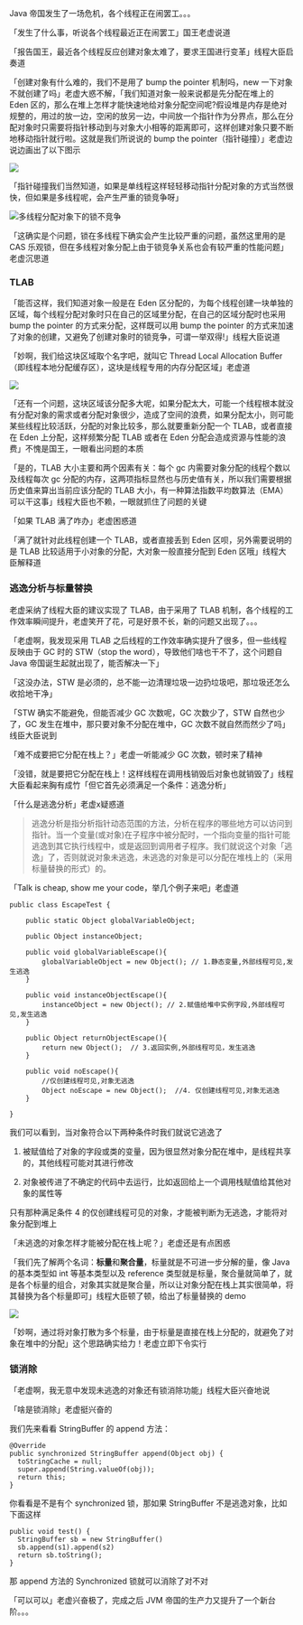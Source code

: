 Java 帝国发生了一场危机，各个线程正在闹罢工。。。

「发生了什么事，听说各个线程最近正在闹罢工」国王老虚说道

「报告国王，最近各个线程反应创建对象太难了，要求王国进行变革」线程大臣启奏道

「创建对象有什么难的，我们不是用了 bump the pointer 机制吗，new 一下对象不就创建了吗」老虚大惑不解，「我们知道对象一般来说都是先分配在堆上的 Eden 区的，那么在堆上怎样才能快速地给对象分配空间呢?假设堆是内存是绝对规整的，用过的放一边，空闲的放另一边，中间放一个指针作为分界点，那么在分配对象时只需要将指针移动到与对象大小相等的距离即可，这样创建对象只要不断地移动指针就行啦。这就是我们所说说的 bump the pointer（指针碰撞）」老虚边说边画出了以下图示

![](https://p3-juejin.byteimg.com/tos-cn-i-k3u1fbpfcp/374ae9b901d34eb6af3c8c78eba68f7a~tplv-k3u1fbpfcp-zoom-1.image)

「指针碰撞我们当然知道，如果是单线程这样轻轻移动指针分配对象的方式当然很快，但如果是多线程呢，会产生严重的锁竞争呀」

![多线程分配对象下的锁不竞争](https://p3-juejin.byteimg.com/tos-cn-i-k3u1fbpfcp/a1259c60117c434ca4b013bc05d281b4~tplv-k3u1fbpfcp-zoom-1.image)

「这确实是个问题，锁在多线程下确实会产生比较严重的问题，虽然这里用的是 CAS 乐观锁，但在多线程对象分配上由于锁竞争关系也会有较严重的性能问题」老虚沉思道

### TLAB

「能否这样，我们知道对象一般是在 Eden 区分配的，为每个线程创建一块单独的区域，每个线程分配对象时只在自己的区域里分配，在自己的区域分配时也采用 bump the pointer 的方式来分配，这样既可以用 bump the pointer 的方式来加速了对象的创建，又避免了创建对象时的锁竞争，可谓一举双得!」线程大臣说道

「妙啊，我们给这块区域取个名字吧，就叫它 Thread Local Allocation Buffer（即线程本地分配缓存区），这块是线程专用的内存分配区域」老虚道

![](https://p3-juejin.byteimg.com/tos-cn-i-k3u1fbpfcp/04512bf43ab9424bb4cd0fdd74f8690b~tplv-k3u1fbpfcp-zoom-1.image)

「还有一个问题，这块区域该分配多大呢，如果分配太大，可能一个线程根本就没有分配对象的需求或者分配对象很少，造成了空间的浪费，如果分配太小，则可能某些线程比较活跃，分配的对象比较多，那么就要重新分配一个 TLAB，或者直接在 Eden 上分配，这样频繁分配 TLAB 或者在 Eden 分配会造成资源与性能的浪费」不愧是国王，一眼看出问题的本质

「是的，TLAB 大小主要和两个因素有关：每个 gc 内需要对象分配的线程个数以及线程每次 gc 分配的内存，这两项指标显然也与历史值有关，所以我们需要根据历史值来算出当前应该分配的 TLAB 大小，有一种算法指数平均数算法（EMA）可以干这事」线程大臣也不赖，一眼就抓住了问题的关键

「如果 TLAB 满了咋办」老虚困惑道

「满了就针对此线程创建一个 TLAB，或者直接丢到 Eden 区呗，另外需要说明的是 TLAB 比较适用于小对象的分配，大对象一般直接分配到 Eden 区哦」线程大臣解释道

### 逃逸分析与标量替换

老虚采纳了线程大臣的建议实现了 TLAB，由于采用了 TLAB 机制，各个线程的工作效率瞬间提升，老虚笑开了花，可是好景不长，新的问题又出现了。。。

「老虚啊，我发现采用 TLAB 之后线程的工作效率确实提升了很多，但一些线程反映由于 GC 时的 STW（stop the word），导致他们啥也干不了，这个问题自 Java 帝国诞生起就出现了，能否解决一下」

「这没办法，STW 是必须的，总不能一边清理垃圾一边扔垃圾吧，那垃圾还怎么收拾地干净」

「STW 确实不能避免，但能否减少 GC 次数呢，GC 次数少了，STW 自然也少了，GC 发生在堆中，那只要对象不分配在堆中，GC 次数不就自然而然少了吗」线臣大臣说到

「难不成要把它分配在栈上？」老虚一听能减少 GC 次数，顿时来了精神

「没错，就是要把它分配在栈上！这样线程在调用栈销毁后对象也就销毁了」线程大臣看起来胸有成竹「但它首先必须满足一个条件：逃逸分析」

「什么是逃逸分析」老虚x疑惑道

> 逃逸分析是指分析指针动态范围的方法，分析在程序的哪些地方可以访问到指针。当一个变量(或对象)在子程序中被分配时，一个指向变量的指针可能逃逸到其它执行线程中，或是返回到调用者子程序。我们就说这个对象「逃逸」了，否则就说对象未逃逸，未逃逸的对象是可以分配在堆栈上的（采用标量替换的形式）的。

「Talk is cheap, show me your code，举几个例子来吧」老虚道

```
public class EscapeTest {

    public static Object globalVariableObject;

    public Object instanceObject;

    public void globalVariableEscape(){
        globalVariableObject = new Object(); // 1.静态变量,外部线程可见,发生逃逸
    }

    public void instanceObjectEscape(){
        instanceObject = new Object(); // 2.赋值给堆中实例字段,外部线程可见,发生逃逸
    }
    
    public Object returnObjectEscape(){
        return new Object();  // 3.返回实例,外部线程可见，发生逃逸
    }

    public void noEscape(){
        //仅创建线程可见,对象无逃逸
        Object noEscape = new Object();  //4. 仅创建线程可见,对象无逃逸
    }

}
```

我们可以看到，当对象符合以下两种条件时我们就说它逃逸了

1.  被赋值给了对象的字段或类的变量，因为很显然对象分配在堆中，是线程共享的，其他线程可能对其进行修改

<!---->

2.  对象被传进了不确定的代码中去运行，比如返回给上一个调用栈赋值给其他对象的属性等

只有那种满足条件 4 的仅创建线程可见的对象，才能被判断为无逃逸，才能将对象分配到堆上

「未逃逸的对象怎样才能被分配在栈上呢？」老虚还是有点困惑

「我们先了解两个名词：**标量**和**聚合量**，标量就是不可进一步分解的量，像 Java 的基本类型如 int 等基本类型以及 reference 类型就是标量，聚合量就简单了，就是各个标量的组合，对象其实就是聚合量，所以让对象分配在栈上其实很简单，将其替换为各个标量即可」线程大臣顿了顿，给出了标量替换的 demo

![](https://p3-juejin.byteimg.com/tos-cn-i-k3u1fbpfcp/7942a72bdde246bbad4c520e32653238~tplv-k3u1fbpfcp-zoom-1.image)

「妙啊，通过将对象打散为多个标量，由于标量是直接在栈上分配的，就避免了对象在堆中的分配」这个思路确实给力！老虚立即下令实行

### 锁消除

「老虚啊，我无意中发现未逃逸的对象还有锁消除功能」线程大臣兴奋地说

「啥是锁消除」老虚挺兴奋的

我们先来看看 StringBuffer 的 append 方法：

```
@Override
public synchronized StringBuffer append(Object obj) {
  toStringCache = null;
  super.append(String.valueOf(obj));
  return this;
}
```

你看看是不是有个 synchronized 锁，那如果 StringBuffer 不是逃逸对象，比如下面这样

```
public void test() {
  StringBuffer sb = new StringBuffer()
  sb.append(s1).append(s2)
  return sb.toString();
}
```

那 append 方法的 Synchronized 锁就可以消除了对不对

「可以可以」老虚兴奋极了，完成之后 JVM 帝国的生产力又提升了一个新台阶。。。